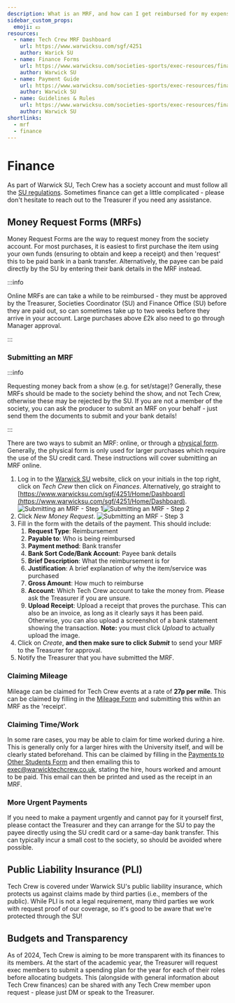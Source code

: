 ```yaml
---
description: What is an MRF, and how can I get reimbursed for my expenses?
sidebar_custom_props:
  emoji: 💵
resources:
  - name: Tech Crew MRF Dashboard
    url: https://www.warwicksu.com/sgf/4251
    author: Warick SU
  - name: Finance Forms
    url: https://www.warwicksu.com/societies-sports/exec-resources/finance/financeforms/
    author: Warwick SU
  - name: Payment Guide
    url: https://www.warwicksu.com/societies-sports/exec-resources/finance/sgfsystem/
    author: Warwick SU
  - name: Guidelines & Rules
    url: https://www.warwicksu.com/societies-sports/exec-resources/finance/guidelines/
    author: Warwick SU
shortlinks:
  - mrf
  - finance
---
```


# Finance

As part of Warwick SU, Tech Crew has a society account and must follow all the
[SU regulations](https://www.warwicksu.com/societies-sports/exec-resources/finance/guidelines/). Sometimes finance can
get a little complicated - please don't hesitate to reach out to the Treasurer if you need any assistance.

## Money Request Forms (MRFs)

Money Request Forms are the way to request money from the society account. For most purchases, it is easiest to first
purchase the item using your own funds (ensuring to obtain and keep a receipt) and then 'request' this to be paid bank
in a bank transfer. Alternatively, the payee can be paid directly by the SU by entering their bank details in the MRF
instead.

:::info

Online MRFs are can take a while to be reimbursed - they must be approved by the Treasurer, Societies Coordinator (SU)
and Finance Office (SU) before they are paid out, so can sometimes take up to two weeks before they arrive in your
account. Large purchases above £2k also need to go through Manager approval.

:::

### Submitting an MRF

:::info

Requesting money back from a show (e.g. for set/stage)? Generally, these MRFs should be made to the society behind the
show, and not Tech Crew, otherwise these may be rejected by the SU. If you are not a member of the society, you can ask
the producer to submit an MRF on your behalf - just send them the documents to submit and your bank details!

:::

There are two ways to submit an MRF: online, or through a
[physical form](https://www.warwicksu.com/societies-sports/exec-resources/finance/financeforms/). Generally, the
physical form is only used for larger purchases which require the use of the SU credit card. These instructions will
cover submitting an MRF online.

1. Log in to the [Warwick SU](https://www.warwicksu.com) website, click on your initials in the top right, click on
   _Tech Crew_ then click on _Finances_. Alternatively, go straight to
   [https://www.warwicksu.com/sgf/4251/Home/Dashboard](https://www.warwicksu.com/sgf/4251/Home/Dashboard).
   ![Submitting an MRF - Step 1](mrf-step-01.jpg)![Submitting an MRF - Step 2](mrf-step-02.jpg)
2. Click _New Money Request_. ![Submitting an MRF - Step 3](mrf-step-03.jpg)
3. Fill in the form with the details of the payment. This should include:
   1. **Request Type**: Reimbursement
   2. **Payable to**: Who is being reimbursed
   3. **Payment method**: Bank transfer
   4. **Bank Sort Code/Bank Account**: Payee bank details
   5. **Brief Description**: What the reimbursement is for
   6. **Justification**: A brief explanation of why the item/service was purchased
   7. **Gross Amount**: How much to reimburse
   8. **Account**: Which Tech Crew account to take the money from. Please ask the Treasurer if you are unsure.
   9. **Upload Receipt**: Upload a receipt that proves the purchase. This can also be an invoice, as long as it clearly
      says it has been paid. Otherwise, you can also upload a screenshot of a bank statement showing the transaction.
      **Note:** you must click _Upload_ to actually upload the image.
4. Click on _Create_, **and then make sure to click _Submit_** to send your MRF to the Treasurer for approval.
5. Notify the Treasurer that you have submitted the MRF.

### Claiming Mileage

Mileage can be claimed for Tech Crew events at a rate of **27p per mile**. This can be claimed by filling in the
[Mileage Form](https://www.warwicksu.com/societies-sports/exec-resources/finance/financeforms/) and submitting this
within an MRF as the 'receipt'.

### Claiming Time/Work

In some rare cases, you may be able to claim for time worked during a hire. This is generally only for a larger hires
with the University itself, and will be clearly stated beforehand. This can be claimed by filling in the
[Payments to Other Students Form](https://www.warwicksu.com/societies-sports/exec-resources/finance/financeforms/) and
then emailing this to exec@warwicktechcrew.co.uk, stating the hire, hours worked and amount to be paid. This email can
then be printed and used as the receipt in an MRF.

### More Urgent Payments

If you need to make a payment urgently and cannot pay for it yourself first, please contact the Treasurer and they can
arrange for the SU to pay the payee directly using the SU credit card or a same-day bank transfer. This can typically
incur a small cost to the society, so should be avoided where possible.

## Public Liability Insurance (PLI)

Tech Crew is covered under Warwick SU's public liability insurance, which protects us against claims made by third
parties (i.e., members of the public). While PLI is not a legal requirement, many third parties we work with request
proof of our coverage, so it's good to be aware that we're protected through the SU!

## Budgets and Transparency

As of 2024, Tech Crew is aiming to be more transparent with its finances to its members. At the start of the academic
year, the Treasurer will request exec members to submit a spending plan for the year for each of their roles before
allocating budgets. This (alongside with general information about Tech Crew finances) can be shared with any Tech Crew
member upon request - please just DM or speak to the Treasurer.
